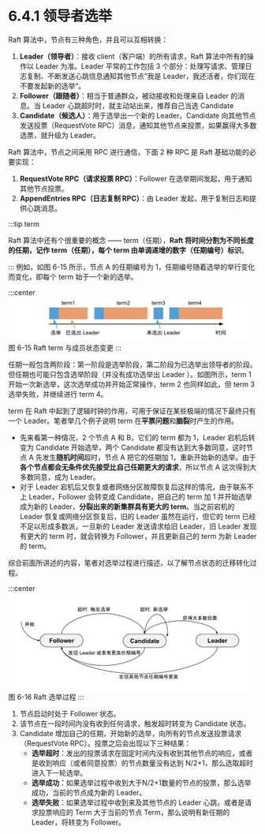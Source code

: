 # 6.4.1 领导者选举

Raft 算法中，节点有三种角色，并且可以互相转换：

1. **Leader（领导者）**：接收 client（客户端）的所有请求，Raft 算法中所有的操作以 Leader 为准。Leader 平常的工作包括 3 个部分：处理写请求、管理日志复制、不断发送心跳信息通知其他节点”我是 Leader，我还活者，你们现在不要发起新的选举“。
2. **Follower（跟随者）**：相当于普通群众，被动接收和处理来自 Leader 的消息。当 Leader 心跳超时时，就主动站出来，推荐自己当选 Candidate
3. **Candidate（候选人）**：用于选举出一个新的 Leader。Candidate 向其他节点发送投票（RequestVote RPC）消息，通知其他节点来投票，如果赢得大多数选票，就升级为 Leader。

Raft 算法中，节点之间采用 RPC 进行通信，下面 2 种 RPC 是 Raft 基础功能的必要实现：

1. **RequestVote RPC（请求投票 RPC）**：Follower 在选举期间发起，用于通知其他节点投票。
2. **AppendEntries RPC（日志复制 RPC）**：由 Leader 发起，用于复制日志和提供心跳消息。


:::tip term

Raft 算法中还有个很重要的概念 —— term（任期），**Raft 将时间分割为不同长度的任期，记作 term（任期），每个 term 由单调递增的数字（任期编号）标识**。

:::
例如，如图 6-15 所示，节点 A 的任期编号为 1，任期编号随着选举的举行变化而变化，即每个 term 始于一个新的选举。

:::center
  ![](../assets/raft-term.svg)
  图 6-15 Raft term 与成员状态变更
:::

任期一般包含两阶段：第一阶段是选举阶段，第二阶段为已选举出领导者的阶段。但任期也可能只包含选举阶段（并没有成功选举出 Leader ）。如图所示，term 1 开始一次新选举，这次选举成功并开始正常操作，term 2 也同样如此，但 term 3 选举失败，并继续进行 term 4。

term 在 Raft 中起到了逻辑时钟的作用，可用于保证在某些极端的情况下最终只有一个 Leader。笔者举几个例子说明 term 在**平票问题**和**脑裂**时产生的作用。

- 先来看第一种情况，2 个节点 A 和 B，它们的 term 都为 1，Leader 宕机后转变为 Candidate 开始选举，两个 Candidate 都没有达到大多数同意，这时节点 A 先发生**随机时间**超时，节点 A 把它的任期加 1，重新开始新的选举。由于**各个节点都会无条件优先接受比自己任期更大的请求**，所以节点 A 这次得到大多数同意，成为 Leader。
- 对于 Leader 宕机后又恢复或者网络分区故障恢复后这样的情况，由于联系不上 Leader，Follower 会转变成 Candidate，把自己的 term 加 1 并开始选举成为新的 Leader，**分裂出来的新集群具有更大的 term**。当之前宕机的 Leader 恢复或网络分区恢复后，旧的 Leader 虽然在运行，但它的 term 已经不足以形成多数派，一旦新的 Leader 发送请求给旧 Leader，旧 Leader 发现有更大的 term 时，就会转换为 Follower，并且更新自己的 term 为新 Leader 的 term。

综合前面所讲述的内容，笔者对选举过程进行描述，以了解节点状态的迁移转化过程。

:::center
  ![](../assets/raft-election.svg)
  图 6-16 Raft 选举过程
:::


1. 节点启动时处于 Follower 状态。
2. 该节点在一段时间内没有收到任何请求，触发超时转变为 Candidate 状态。
3. Candidate 增加自己的任期，开始新的选举，向所有的节点发送投票请求（RequestVote RPC）。投票之后会出现以下三种结果：
	- **选举超时**：发出的投票请求在固定时间内没有收到其他节点的响应，或者是收到响应（或者同意投票）的节点数量没有达到 N/2+1，那么选取超时进入下一轮选举。
	- **选举成功**：如果选举过程中收到大于N/2+1数量的节点的投票，那么选举成功，当前的节点成为新的 Leader。
	- **选举失败**：如果选举过程中收到来及其他节点的 Leader 心跳，或者是请求投票响应的 Term 大于当前的节点 Term，那么说明有新任期的 Leader，将转变为 Follower。
